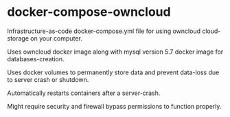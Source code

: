 # docker-compose-owncloud
Infrastructure-as-code docker-compose.yml file for using owncloud cloud-storage on your computer.

Uses owncloud docker image along with mysql version 5.7 docker image for databases-creation.

Uses docker volumes to permanently store data and prevent data-loss due to server crash or shutdown.

Automatically restarts containers after a server-crash.

Might require security and firewall bypass permissions to function properly.
